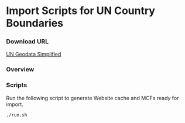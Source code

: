 # Import Scripts for UN Country Boundaries

### Download URL

[UN Geodata Simplified](https://geoportal.un.org/arcgis/apps/sites/#/geohub/datasets/d7caaff3ef4b4f7c82689b7c4694ad92/about)

### Overview

### Scripts

Run the following script to generate Website cache and MCFs ready for import.

```bash
./run.sh
```

